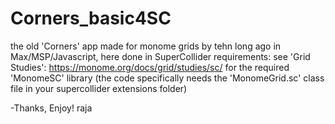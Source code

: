 # Corners_basic4SC
the old 'Corners' app made for monome grids by tehn long ago in Max/MSP/Javascript, here done in SuperCollider
requirements:
see 'Grid Studies': https://monome.org/docs/grid/studies/sc/
for the required 'MonomeSC' library
(the code specifically needs the 'MonomeGrid.sc' class file in your supercollider extensions folder)

-Thanks, Enjoy!
   raja
